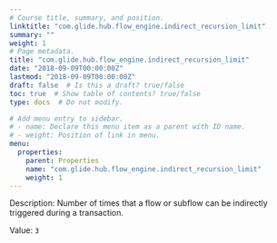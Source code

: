 ```yaml
---
# Course title, summary, and position.
linktitle: "com.glide.hub.flow_engine.indirect_recursion_limit"
summary: ""
weight: 1
# Page metadata.
title: "com.glide.hub.flow_engine.indirect_recursion_limit"
date: "2018-09-09T00:00:00Z"
lastmod: "2018-09-09T00:00:00Z"
draft: false  # Is this a draft? true/false
toc: true  # Show table of contents? true/false
type: docs  # Do not modify.

# Add menu entry to sidebar.
# - name: Declare this menu item as a parent with ID name.
# - weight: Position of link in menu.
menu:
  properties:
    parent: Properties
    name: "com.glide.hub.flow_engine.indirect_recursion_limit"
    weight: 1
---
```


Description: Number of times that a flow or subflow can be indirectly triggered during a transaction.


Value: `3`